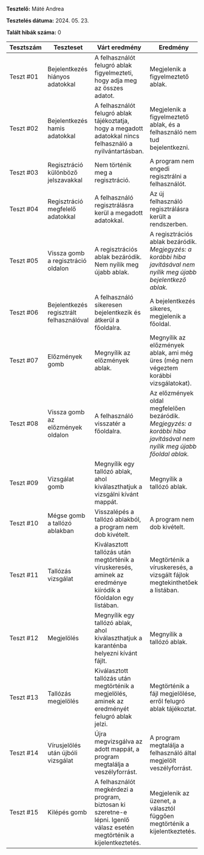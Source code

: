 **Tesztelő:** Máté Andrea

**Tesztelés dátuma:** 2024. 05. 23.

**Talált hibák száma:** 0

Tesztszám | Teszteset | Várt eredmény | Eredmény | Megjegyzés
----------|--------------|---------------|----------|-----------
Teszt #01 | Bejelentkezés hiányos adatokkal | A felhasználót felugró ablak figyelmezteti, hogy adja meg az összes adatot. | Megjelenik a figyelmeztető ablak. | Nem találtam problémát.
Teszt #02 | Bejelentkezés hamis adatokkal | A felhasználót felugró ablak tájékoztatja, hogy a megadott adatokkal nincs felhasználó a nyilvántartásban. | Megjelenik a figyelmeztető ablak, és a felhasználó nem tud bejelentkezni. | Nem találtam problémát.
Teszt #03 | Regisztráció különböző jelszavakkal | Nem történik meg a regisztráció. | A program nem engedi regisztrálni a felhasználót. | Nem találtam problémát.
Teszt #04 | Regisztráció megfelelő adatokkal | A felhasználó regisztrálásra kerül a megadott adatokkal. | Az új felhasználó regisztrálásra került a rendszerben. | Nem találtam problémát.
Teszt #05 | Vissza gomb a regisztráció oldalon | A regisztrációs ablak bezáródik. Nem nyílik meg újabb ablak. | A regisztrációs ablak bezáródik. *Megjegyzés: a korábbi hiba javításával nem nyílik meg újabb bejelentkező ablak.* | Nem találtam problémát.
Teszt #06 | Bejelentkezés regisztrált felhasználóval | A felhasználó sikeresen bejelentkezik és átkerül a főoldalra. | A bejelentkezés sikeres, megjelenik a főoldal. | Nem találtam problémát.
Teszt #07 | Előzmények gomb | Megnyílik az előzmények ablak. | Megnyílik az előzmények ablak, ami még üres (még nem végeztem korábbi vizsgálatokat). | Nem találtam problémát.
Teszt #08 | Vissza gomb az előzmények oldalon | A felhasználó visszatér a főoldalra. | Az előzmények oldal megfelelően bezáródik. *Megjegyzés: a korábbi hiba javításával nem nyílik meg újabb főoldal ablak.* | Nem találtam problémát.
Teszt #09 | Vizsgálat gomb | Megnyílik egy tallózó ablak, ahol kiválaszthatjuk a vizsgálni kívánt mappát. | Megnyílik a tallózó ablak. | Nem találtam problémát.
Teszt #10 | Mégse gomb a tallózó ablakban | Visszalépés a tallózó ablakból, a program nem dob kivételt. | A program nem dob kivételt. | Nem találtam problémát.
Teszt #11 | Tallózás vizsgálat | Kiválasztott tallózás után megtörténik a víruskeresés, aminek az eredménye kiíródik a főoldalon egy listában. | Megtörténik a víruskeresés, a vizsgált fájlok megtekinthetőek a listában. | Nem találtam problémát.
Teszt #12 | Megjelölés | Megnyílik egy tallózó ablak, ahol kiválaszthatjuk a karanténba helyezni kívánt fájlt. | Megnyílik a tallózó ablak. | Nem találtam problémát.
Teszt #13 | Tallózás megjelölés | Kiválasztott tallózás után megtörténik a megjelölés, aminek az eredményét felugró ablak jelzi. | Megtörténik a fájl megjelölése, erről felugró ablak tájékoztat. | Nem találtam problémát.
Teszt #14 | Vírusjelölés után újbóli vizsgálat | Újra megvizsgálva az adott mappát, a program megtalálja a veszélyforrást. | A program megtalálja a felhasználó által megjelölt veszélyforrást. | Nem találtam problémát.
Teszt #15 | Kilépés gomb | A felhasználót megkérdezi a program, biztosan ki szeretne-e lépni. Igenlő válasz esetén megtörténik a kijelentkeztetés. | Megjelenik az üzenet, a választól függően megtörténik a kijelentkeztetés. | Nem találtam problémát.
